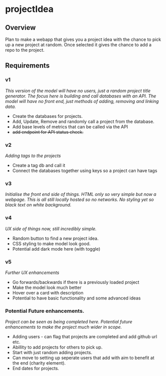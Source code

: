 # projectIdea

## Overview 

Plan to make a webapp that gives you a project idea with the chance to pick up a new project at random.
Once selected it gives the chance to add a repo to the project. 

## Requirements

### v1
*This version of the model will have no users, just a random project title generator.*
*The focus here is building and call databases with an API. The model will have no front end, just methods of adding, removing and linking data.*

- Create the databases for projects.
- Add, Update, Remove and randomly call a project from the database.
- Add base levels of metrics that can be called via the API
- ~~add endpoint for API status check.~~ 

### v2
*Adding tags to the projects*

- Create a tag db and call it
- Connect the databases together using keys so a project can have tags 

### v3
*Initialise the front end side of things. HTML only so very simple but now a webpage.*
*This is all still locally hosted so no networks. No styling yet so black text on white background.* 

### v4 
*UX side of things now, still incredibly simple.*
- Random button to find a new project idea.
- CSS styling to make model look good.
- Potential add dark mode here (with toggle)

### v5
*Further UX enhancements* 
- Go forwards/backwards if there is a previously loaded project 
- Make the model look much better 
- Hover over a card with description 
- Potential to have basic functionality and some advanced ideas 

### Potential Future enhancements. 
*Project can be seen as being completed here. Potential future enhancements to make the project much wider in scope.* 
- Adding users - can flag that projects are completed and add github url etc. 
- Abillity to add projects for others to pick up. 
- Start with just random adding projects. 
- Can move to setting up seperate users that add with aim to benefit at the end (charity element). 
- End dates for projects. 


